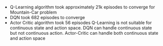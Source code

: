- Q-Learning algorithm took approximately 21k episodes to converge for Mountain-Car problem
- DQN took 682 episodes to converge
- Actor Critic algorithm took 56 episodes
Q-Learning is not suitable for continuous state and action space. DQN can handle continuous state but not continuous action. Actor-Critic can handle both continuous state and action space
